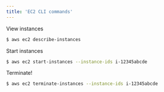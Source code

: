 ```yaml
---
title: 'EC2 CLI commands'
---
```

View instances
```bash
$ aws ec2 describe-instances
```

Start instances
```bash
$ aws ec2 start-instances --instance-ids i-12345abcde
```

Terminate!
```bash
$ aws ec2 terminate-instances --instance-ids i-12345abcde
```
